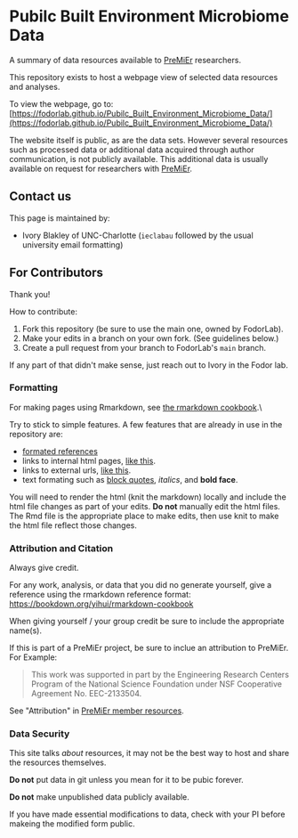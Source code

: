 # Pubilc Built Environment Microbiome Data

A summary of data resources available to [PreMiEr](https://premier-microbiome.org/) researchers.

This repository exists to host a webpage view of selected data resources and analyses.

To view the webpage, go to: [https://fodorlab.github.io/Pubilc_Built_Environment_Microbiome_Data/](https://fodorlab.github.io/Pubilc_Built_Environment_Microbiome_Data/)

The website itself is public, as are the data sets. However several resources such as processed data or additional data acquired through author communication, is not publicly available.  This additional data is usually available on request for researchers with [PreMiEr](https://premier-microbiome.org/).

## Contact us

This page is maintained by:

 * Ivory Blakley of UNC-Charlotte (`ieclabau` followed by the usual university email formatting)

## For Contributors

Thank you!  

How to contribute:

 1. Fork this repository (be sure to use the main one, owned by FodorLab).
 1. Make your edits in a branch on your own fork. (See guidelines below.)
 1. Create a pull request from your branch to FodorLab's `main` branch.
 
If any part of that didn't make sense, just reach out to Ivory in the Fodor lab.

### Formatting

For making pages using Rmarkdown, see [the rmarkdown cookbook](https://bookdown.org/yihui/rmarkdown-cookbook).\

Try to stick to simple features.  A few features that are already in use in the repository are:

 * [formated references](https://bookdown.org/yihui/rmarkdown-cookbook)
 * links to internal html pages, [like this](./index.html).
 * links to external urls, [like this](https://ivoryc.github.io/Pubilc_Built_Environment_Microbiome_Data/).
 * text formating such as [block quotes](https://bookdown.org/yihui/rmarkdown/tufte-quotes.html), _italics_, and **bold face**.

You will need to render the html (knit the markdown) locally and include the html file changes as part of your edits.  **Do not** manually edit the html files.  The Rmd file is the appropriate place to make edits, then use knit to make the html file reflect those changes.

### Attribution and Citation

Always give credit.  

For any work, analysis, or data that you did no generate yourself, give a reference using the rmarkdown reference format: https://bookdown.org/yihui/rmarkdown-cookbook

When giving yourself / your group credit be sure to include the appropriate name(s).

If this is part of a PreMiEr project, be sure to inclue an attribution to PreMiEr. 
For Example:

> This work was supported in part by the Engineering Research Centers Program of the National Science Foundation under NSF Cooperative Agreement No. EEC-2133504.

See "Attribution" in [PreMiEr member resources](https://premier-microbiome.org/premier-center-resources/).

### Data Security

This site talks _about_ resources, it may not be the best way to host and share the resources themselves.

**Do not** put data in git unless you mean for it to be pubic forever.  

**Do not** make unpublished data publicly available.  

If you have made essential modifications to data, check with your PI before makeing the modified form public.
